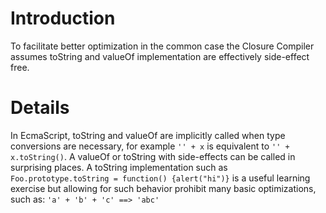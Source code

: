 # Introduction #

To facilitate better optimization in the common case the Closure Compiler assumes toString and valueOf implementation are effectively side-effect free.

# Details #

In EcmaScript, toString and valueOf are implicitly called when type conversions are necessary, for example `'' + x` is equivalent to `'' + x.toString()`. A valueOf or toString with side-effects can be called in surprising places.  A toString implementation such as `Foo.prototype.toString = function() {alert("hi")}` is a useful learning exercise but allowing for such behavior prohibit many basic optimizations, such as:
` 'a' + 'b' + 'c' ==> 'abc' `